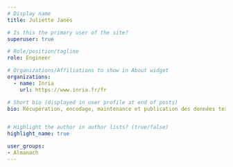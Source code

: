 ```yaml
---
# Display name
title: Juliette Janès

# Is this the primary user of the site?
superuser: true

# Role/position/tagline
role: Engineer

# Organizations/Affiliations to show in About widget
organizations:
  - name: Inria
    url: https://www.inria.fr/fr

# Short bio (displayed in user profile at end of posts)
bio: Récupération, encodage, maintenance et publication des données textuels en français et langues de France


# Highlight the author in author lists? (true/false)
highlight_name: true

user_groups:
- Almanach
---
```

